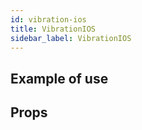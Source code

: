 ```yaml
---
id: vibration-ios
title: VibrationIOS
sidebar_label: VibrationIOS
---
```


## Example of use

## Props

